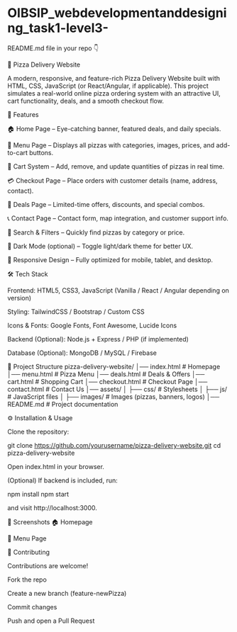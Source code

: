 # OIBSIP_webdevelopmentanddesigning_task1-level3-

README.md file in your repo 👇

🍕 Pizza Delivery Website

A modern, responsive, and feature-rich Pizza Delivery Website built with HTML, CSS, JavaScript (or React/Angular, if applicable). This project simulates a real-world online pizza ordering system with an attractive UI, cart functionality, deals, and a smooth checkout flow.

🚀 Features

🏠 Home Page – Eye-catching banner, featured deals, and daily specials.

🍕 Menu Page – Displays all pizzas with categories, images, prices, and add-to-cart buttons.

🛒 Cart System – Add, remove, and update quantities of pizzas in real time.

💳 Checkout Page – Place orders with customer details (name, address, contact).

🎁 Deals Page – Limited-time offers, discounts, and special combos.

📞 Contact Page – Contact form, map integration, and customer support info.

🔎 Search & Filters – Quickly find pizzas by category or price.

🌙 Dark Mode (optional) – Toggle light/dark theme for better UX.

📱 Responsive Design – Fully optimized for mobile, tablet, and desktop.

🛠️ Tech Stack

Frontend: HTML5, CSS3, JavaScript (Vanilla / React / Angular depending on version)

Styling: TailwindCSS / Bootstrap / Custom CSS

Icons & Fonts: Google Fonts, Font Awesome, Lucide Icons

Backend (Optional): Node.js + Express / PHP (if implemented)

Database (Optional): MongoDB / MySQL / Firebase

📂 Project Structure
pizza-delivery-website/
│── index.html           # Homepage
│── menu.html            # Pizza Menu
│── deals.html           # Deals & Offers
│── cart.html            # Shopping Cart
│── checkout.html        # Checkout Page
│── contact.html         # Contact Us
│── assets/
│   ├── css/             # Stylesheets
│   ├── js/              # JavaScript files
│   ├── images/          # Images (pizzas, banners, logos)
│── README.md            # Project documentation

⚙️ Installation & Usage

Clone the repository:

git clone https://github.com/yourusername/pizza-delivery-website.git
cd pizza-delivery-website


Open index.html in your browser.

(Optional) If backend is included, run:

npm install
npm start


and visit http://localhost:3000.

📸 Screenshots
🏠 Homepage

🍕 Menu Page

🤝 Contributing

Contributions are welcome!

Fork the repo

Create a new branch (feature-newPizza)

Commit changes

Push and open a Pull Request
